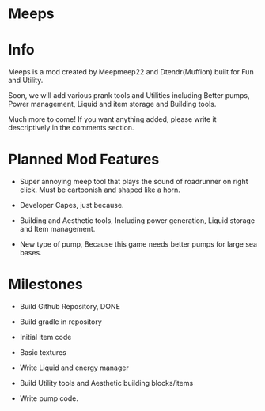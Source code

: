 # Meeps
# Info
Meeps is a mod created by Meepmeep22 and Dtendr(Muffion) built for Fun and Utility.

Soon, we will add various prank tools and Utilities including Better pumps, Power management, Liquid and item storage and Building tools.

Much more to come! If you want anything added, please write it descriptively in the comments section.


# Planned Mod Features
- Super annoying meep tool that plays the sound of roadrunner on right click. Must be cartoonish and shaped like a horn. 

- Developer Capes, just because.

- Building and Aesthetic tools, Including power generation, Liquid storage and Item management.

- New type of pump, Because this game needs better pumps for large sea bases.

# Milestones
- Build Github Repository, DONE

- Build gradle in repository

- Initial item code

- Basic textures

- Write Liquid and energy manager

- Build Utility tools and Aesthetic building blocks/items

- Write pump code.


